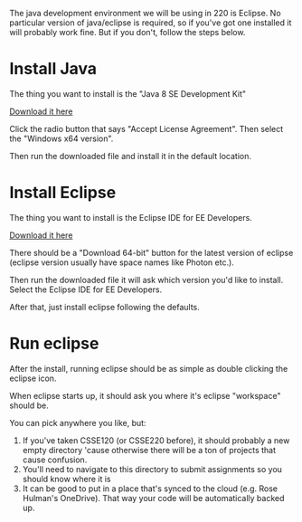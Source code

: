 The java development environment we will be using in 220 is Eclipse.
No particular version of java/eclipse is required, so if you've got
one installed it will probably work fine.  But if you don't, follow
the steps below.

# Install Java

The thing you want to install is the "Java 8 SE Development Kit"

<a href="http://www.oracle.com/technetwork/java/javase/downloads/jdk8-downloads-2133151.html">Download it here</a>

Click the radio button that says "Accept License Agreement".  Then
select the "Windows x64 version".

Then run the downloaded file and install it in the default location.

# Install Eclipse

The thing you want to install is the Eclipse IDE for EE Developers.

<a href="https://www.eclipse.org/downloads/">Download it here</a>

There should be a "Download 64-bit" button for the latest version of
eclipse (eclipse version usually have space names like Photon etc.).

Then run the downloaded file it will ask which version you'd like to
install.  Select the Eclipse IDE for EE Developers.

After that, just install eclipse following the defaults.

# Run eclipse

After the install, running eclipse should be as simple as double clicking the eclipse icon.

When eclipse starts up, it should ask you where it's eclipse "workspace" should be.

You can pick anywhere you like, but:

1. If you've taken CSSE120 (or CSSE220 before), it should probably a
   new empty directory 'cause otherwise there will be a ton of
   projects that cause confusion.
2. You'll need to navigate to this directory to submit assignments so
   you should know where it is
3. It can be good to put in a place that's synced to the cloud
   (e.g. Rose Hulman's OneDrive).  That way your code will be
   automatically backed up.
